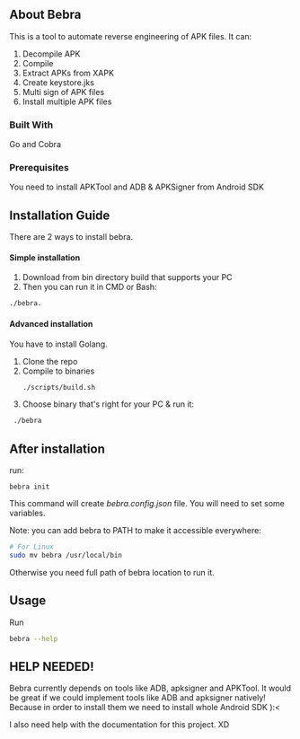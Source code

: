 ## About Bebra

This is a tool to automate reverse engineering of APK files. It can:

1. Decompile APK
2. Compile
3. Extract APKs from XAPK
4. Create keystore.jks
5. Multi sign of APK files
6. Install multiple APK files

### Built With

Go and Cobra

### Prerequisites

You need to install APKTool and ADB & APKSigner from Android SDK

## Installation Guide

There are 2 ways to install bebra.

#### Simple installation

1. Download from bin directory build that supports your PC
2. Then you can run it in CMD or Bash:

```sh
./bebra.
```

#### Advanced installation

You have to install Golang.

1. Clone the repo
2. Compile to binaries
   ```sh
   ./scripts/build.sh
   ```
3. Choose binary that's right for your PC & run it:

```bash
 ./bebra
```

## After installation

run:

```
bebra init
```

This command will create _bebra.config.json_ file. You will need to set some variables.

Note: you can add bebra to PATH to make it accessible everywhere:

```bash
# For Linux
sudo mv bebra /usr/local/bin
```

Otherwise you need full path of bebra location to run it.

## Usage

Run

```bash
bebra --help
```

## HELP NEEDED!

Bebra currently depends on tools like ADB, apksigner and APKTool.
It would be great if we could implement tools like ADB and apksigner natively!
Because in order to install them we need to install whole Android SDK ):<

I also need help with the documentation for this project. XD
